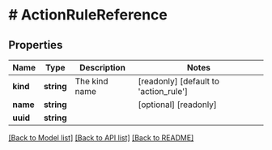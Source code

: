 # # ActionRuleReference

## Properties

Name | Type | Description | Notes
------------ | ------------- | ------------- | -------------
**kind** | **string** | The kind name | [readonly] [default to 'action_rule']
**name** | **string** |  | [optional] [readonly]
**uuid** | **string** |  |

[[Back to Model list]](../../README.md#models) [[Back to API list]](../../README.md#endpoints) [[Back to README]](../../README.md)
